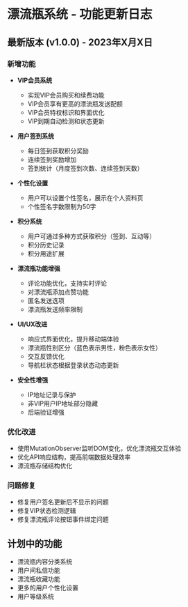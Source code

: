 # 漂流瓶系统 - 功能更新日志

## 最新版本 (v1.0.0) - 2023年X月X日

### 新增功能
- **VIP会员系统**
  - 实现VIP会员购买和续费功能
  - VIP会员享有更高的漂流瓶发送配额
  - VIP会员特权标识和界面优化
  - VIP到期自动检测和状态更新

- **用户签到系统**
  - 每日签到获取积分奖励
  - 连续签到奖励增加
  - 签到统计（月度签到次数、连续签到天数）

- **个性化设置**
  - 用户可以设置个性签名，展示在个人资料页
  - 个性签名字数限制为50字

- **积分系统**
  - 用户可通过多种方式获取积分（签到、互动等）
  - 积分历史记录
  - 积分用途扩展

- **漂流瓶功能增强**
  - 评论功能优化，支持实时评论
  - 对漂流瓶添加点赞功能
  - 匿名发送选项
  - 漂流瓶发送频率限制

- **UI/UX改进**
  - 响应式界面优化，提升移动端体验
  - 漂流瓶性别区分（蓝色表示男性，粉色表示女性）
  - 交互反馈优化
  - 导航栏状态根据登录状态动态更新

- **安全性增强**
  - IP地址记录与保护
  - 非VIP用户IP地址部分隐藏
  - 后端验证增强

### 优化改进
- 使用MutationObserver监听DOM变化，优化漂流瓶交互体验
- 优化API响应结构，提高前端数据处理效率
- 漂流瓶存储结构优化

### 问题修复
- 修复用户签名更新后不显示的问题
- 修复VIP状态检测逻辑
- 修复漂流瓶评论按钮事件绑定问题

## 计划中的功能
- 漂流瓶内容分类系统
- 用户间私信功能
- 漂流瓶收藏功能
- 更多的用户个性化设置
- 用户等级系统 